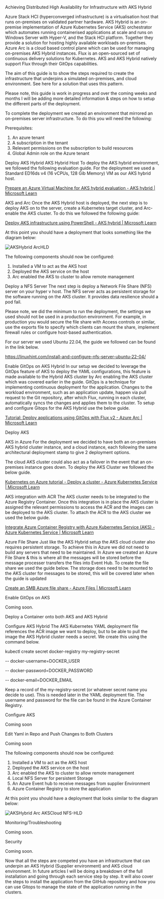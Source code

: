 Achieving Distributed High Availability for Infrastructure with AKS Hybrid

Azure Stack HCI (hyperconverged infrastructure) is a virtualisation host that runs on-premises on validated partner hardware. AKS Hybrid is an on-premise implementation of Azure Kubernetes Service (AKS) orchestrator which automates running containerised applications at scale and runs on Windows Server with Hyper-V, and the Stack HCI platform. Together they provide a solution for hosting highly available workloads on-premises. Azure Arc is a cloud based control plane which can be used for managing on-premises AKS Hybrid instances. Flux is an open-sourced set of continuous delivery solutions for Kubernetes. AKS and AKS Hybrid natively support Flux through their GitOps capabilities.

The aim of this guide is to show the steps required to create the infrastructure that underpins a simulated on-premises, and cloud environment.  See here for a solution that uses this pattern.

Please note, this guide is work in progress and over the coming weeks and months I will be adding more detailed information & steps on how to setup the different parts of the deployment. 

To complete the deployment we created an environment that mirrored an on-premises server infrastructure. To do this you will need the following:

Prerequisites:
1)	An azure tenant 
2)	A subscription in the tenant
3)	Relevant permissions on the subscription to build resources 
4)	Global Admin role on the Azure tenant


Deploy AKS Hybrid 
AKS Hybrid Host
To deploy the AKS hybrid environment, we followed the following evaluation guide. For the deployment we used a Standard ED16ds v4 (16 vCPUs, 128 Gib Memory) VM as our AKS hybrid host.

[Prepare an Azure Virtual Machine for AKS hybrid evaluation - AKS hybrid | Microsoft Learn](https://learn.microsoft.com/en-us/azure/aks/hybrid/aks-hci-evaluation-guide-1)  


AKS and Arc
Once the AKS Hybrid host is deployed, the next step is to deploy AKS on to the server, create a Kubernetes target cluster, and Arc-enable the AKS cluster. To do this we followed the following guide:  

[Deploy AKS infrastructure using PowerShell - AKS hybrid | Microsoft Learn](https://learn.microsoft.com/en-us/azure/aks/hybrid/aks-hci-evaluation-guide-2b)  

At this point you should have a deployment that looks something like the diagram below:

![AKSHybrid ArcHLD](https://github.com/philljudge/aks-hybrid-api-poc/assets/131694192/00cffda9-b6b2-4079-a507-af1318d95117)

The following components should now be configured:	
1)	Installed a VM to act as the AKS host
2)	Deployed the AKS service on the host
3)	Arc enabled the AKS to cluster to allow remote management

Deploy a NFS Server
The next step is deploy a Network File Share (NFS) server on your hyper v host. The NFS server acts as persistent storage for the software running on the AKS cluster. It provides data resilience should a pod fail.

Please note, we did the minimum to run the deployment, the settings we used should not be used in a production environment. For example, in production you would secure the file share with Access controls or similar, use the exports file to specify which clients can mount the share, implement firewall rules or configure host-based authentication.

For our server we used Ubuntu 22.04, the guide we followed can be found in the link below. 

https://linuxhint.com/install-and-configure-nfs-server-ubuntu-22-04/ 


Enable GitOps on AKS Hybrid
In our setup we decided to leverage the GitOps feature of AKS to deploy the YAML configurations, this feature is made available to the Hybrid AKS cluster by Arc enabling the AKS cluster which was covered earlier in the guide.  GitOps is a technique for implementing continuous deployment for the application.  Changes to the workload environment, such as an application update, happen via pull request to the Git repository, after which Flux, running in each cluster, automatically syncs the changes and applies them to the cluster.  To setup and configure Gitops for the AKS Hybrid use the below guide.

[Tutorial: Deploy applications using GitOps with Flux v2 - Azure Arc | Microsoft Learn](https://learn.microsoft.com/en-us/azure/azure-arc/kubernetes/tutorial-use-gitops-flux2?tabs=azure-portal)

Deploy AKS

AKS in Azure
For the deployment we decided to have both an on-premises AKS hybrid cluster instance, and a cloud instance, each following the same architectural deployment stamp to give 2 deployment options.

The cloud AKS cluster could also act as a failover in the event that an on-premises instance goes down. To deploy the AKS Cluster we followed the below guide.

[Kubernetes on Azure tutorial - Deploy a cluster - Azure Kubernetes Service | Microsoft Learn](https://learn.microsoft.com/en-us/azure/aks/tutorial-kubernetes-deploy-cluster?tabs=azure-cli)

AKS integration with ACR
The AKS cluster needs to be integrated to the Azure Registry Container.  Once this integration is in place the AKS cluster is assigned the relevant permissions to access the ACR and the images can be deployed to the AKS cluster.  To attach the ACR to the AKS cluster we used the below guide. 

[Integrate Azure Container Registry with Azure Kubernetes Service (AKS) - Azure Kubernetes Service | Microsoft Learn](https://learn.microsoft.com/en-us/azure/aks/cluster-container-registry-integration?tabs=azure-cli)

Azure File Share
Just like the AKS Hybrid setup the AKS cloud cluster also requires persistent storage.  To achieve this in Azure we did not need to build any servers that need to be maintained.  In Azure we created an Azure File Share & this is where all the messages will be stored before the message processer transfers the files into Event Hub.  To create the file share we used the guide below.  The storage does need to be mounted to the AKS cluster for messages to be stored, this will be covered later when the guide is updated

[Create an SMB Azure file share - Azure Files | Microsoft Learn](https://learn.microsoft.com/en-us/azure/storage/files/storage-how-to-create-file-share?tabs=azure-cli)  

Enable GitOps on AKS

Coming soon.


Deploy a Container onto both AKS and AKS Hybrid

Configure AKS Hybrid
The AKS Kubernetes YAML deployment file references the ACR image we want to deploy, but to be able to pull the image the AKS Hybrid cluster needs a secret. We create this using the command below.

kubectl create secret docker-registry my-registry-secret 

-- docker-username=DOCKER_USER 

-- docker-password=DOCKER_PASSWORD 

-- docker-email=DOCKER_EMAIL

Keep a record of the my-registry-secret (or whatever secret name you decide to use). This is needed later in the YAML deployment file.  The username and password for the file can be found in the Azure Container Registry. 

Configure AKS

Coming soon

Edit Yaml in Repo and Push Changes to Both Clusters

Coming soon


The following components should now be configured:	
1)	Installed a VM to act as the AKS host
2)	Deployed the AKS service on the host
3)	Arc enabled the AKS to cluster to allow remote management
4)	Local NFS Server for persistent Storage 
5)	An Azure Event hub to receive messages from supplier Environment
6)	Azure Container Registry to store the application

At this point you should have a deployment that looks similar to the diagram below:

![AKSHybrid Arc AKSCloud NFS-HLD](https://github.com/philljudge/aks-hybrid-api-poc/assets/131694192/a7e72d92-d381-4901-ba8c-dda95a979b10)


Monitoring/Troubleshooting

Coming soon.

Security

Coming soon.

Now that all the steps are competed you have an infrastructure that can underpin an AKS Hybrid (Supplier environment) and AKS cloud environment.  In future articles I will be doing a breakdown of the full installation and going through each service step by step.  It will also cover the steps to install the application from the GitHub repository and how you can use Gitops to manage the state of the application running in the clusters. 


